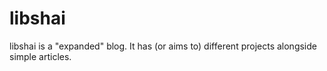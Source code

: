 # libshai
libshai is a "expanded" blog. It has (or aims to) different projects alongside simple articles.
